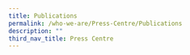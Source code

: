 ```yaml
---
title: Publications
permalink: /who-we-are/Press-Centre/Publications
description: ""
third_nav_title: Press Centre
---
```


